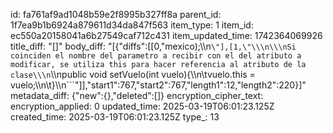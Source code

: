 id: fa761af9ad1048b59e2f8995b327ff8a
parent_id: 1f7ea9b1b6924a879611d34da847f563
item_type: 1
item_id: ec550a20158041a6b27549caf712c431
item_updated_time: 1742364069926
title_diff: "[]"
body_diff: "[{\"diffs\":[[0,\"mexico);\\\n```\"],[1,\"\\\n\\\nSi coinciden el nombre del parametro a recibir con el del atributo a modificar, se utiliza this para hacer referencia al atributo de la clase\\\n```\\\npublic void setVuelo(int vuelo){\\\n\\tvuelo.this = vuelo;\\\n\\t}\\\n```\"]],\"start1\":767,\"start2\":767,\"length1\":12,\"length2\":220}]"
metadata_diff: {"new":{},"deleted":[]}
encryption_cipher_text: 
encryption_applied: 0
updated_time: 2025-03-19T06:01:23.125Z
created_time: 2025-03-19T06:01:23.125Z
type_: 13